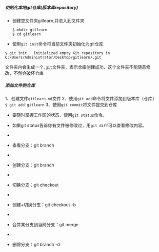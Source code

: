 ##### 初始化本地git仓库(版本库repository)
* 创建空文件夹gitlearn,并进入到文件夹  

  `
  $ mkdir gitlearn     
  `  
  `
  $ cd gitlearn
  `
* 使用`git init`命令将当前文件夹初始化为git仓库 

`
  $ git init  
  Initialized empty Git repository in C:/Users/Administrator/Desktop/gitlearn/.git 
`  

文件夹内会生成一个`.git`文件夹，表示仓库创建成功，这个文件夹不能随意修改，不然会破坏仓库

##### 添加文件到仓库
1、创建文件`gitlearn.md`文件
2、使用`git add`命令将文件添加到版本库（仓库）
`
$ git add gitlearn
`
3、使用`git commit`将文件提交到仓库

*  要随时掌握工作区的状态，使用`git status`命令。

*  如果git status告诉你有文件被修改过，用`git diff`可以查看修改内容。
*
*  查看分支：git branch
*
*  创建分支：git branch <name>
*
*  切换分支：git checkout <name>
*
*  创建+切换分支：git checkout -b <name>
*
*  合并某分支到当前分支：git merge <name>
*
*  删除分支：git branch -d <name>

